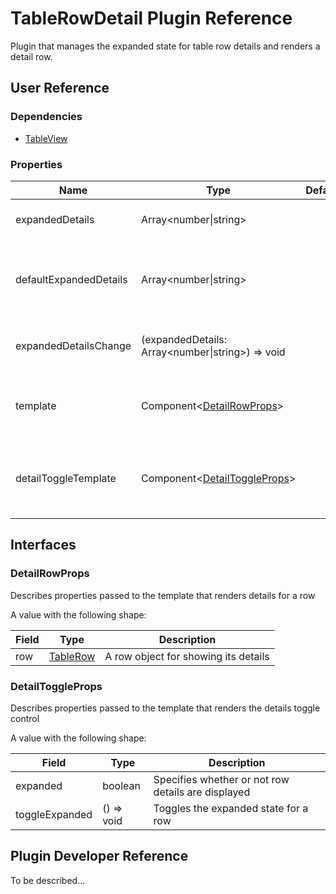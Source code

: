 # TableRowDetail Plugin Reference

Plugin that manages the expanded state for table row details and renders a detail row.

## User Reference

### Dependencies

- [TableView](table-view.md)

### Properties

Name | Type | Default | Description
-----|------|---------|------------
expandedDetails | Array&lt;number&#124;string&gt; | | Specifies expanded rows
defaultExpandedDetails | Array&lt;number&#124;string&gt; | | Specifies initially expanded rows for the uncontrolled mode
expandedDetailsChange | (expandedDetails: Array&lt;number&#124;string&gt;) => void | | Handles the expanded rows change
template | Component&lt;[DetailRowProps](#detail-row-props)&gt; | | A component that renders details for a row
detailToggleTemplate | Component&lt;[DetailToggleProps](#detail-toggle-props)&gt; | | A component that renders the details toggle control

## Interfaces

### <a name="detail-row-props"></a>DetailRowProps

Describes properties passed to the template that renders details for a row

A value with the following shape:

Field | Type | Description
------|------|------------
row | [TableRow](table-view.md#table-row) | A row object for showing its details

### <a name="detail-toggle-props"></a>DetailToggleProps

Describes properties passed to the template that renders the details toggle control

A value with the following shape:

Field | Type | Description
------|------|------------
expanded | boolean | Specifies whether or not row details are displayed
toggleExpanded | () => void | Toggles the expanded state for a row

## Plugin Developer Reference

To be described...
